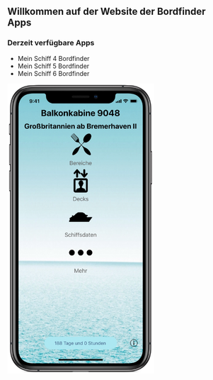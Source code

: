 ## Willkommen auf der Website der Bordfinder Apps

### Derzeit verfügbare Apps

- Mein Schiff 4 Bordfinder
- Mein Schiff 5 Bordfinder
- Mein Schiff 6 Bordfinder

<img src="websiteImageScreenshotMain.png" alt="hi" class="inline" height="654" width="331"/>
